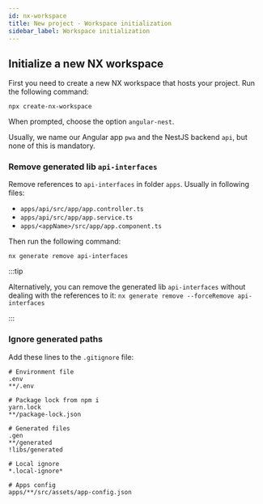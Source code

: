 ```yaml
---
id: nx-workspace
title: New project - Workspace initialization
sidebar_label: Workspace initialization
---
```


## Initialize a new NX workspace

First you need to create a new NX workspace that hosts your project. Run the following command:

```shell
npx create-nx-workspace
```

When prompted, choose the option `angular-nest`.

Usually, we name our Angular app `pwa` and the NestJS backend `api`, but none of this is mandatory.

### Remove generated lib `api-interfaces`

Remove references to `api-interfaces` in folder `apps`. Usually in following files:

- `apps/api/src/app/app.controller.ts`
- `apps/api/src/app/app.service.ts`
- `apps/<appName>/src/app/app.component.ts`

Then run the following command:

```shell
nx generate remove api-interfaces
```

:::tip

Alternatively, you can remove the generated lib `api-interfaces` without dealing with the references to it: `nx generate remove --forceRemove api-interfaces`

:::

### Ignore generated paths

Add these lines to the `.gitignore` file:

```ignore
# Environment file
.env
**/.env

# Package lock from npm i
yarn.lock
**/package-lock.json

# Generated files
.gen
**/generated
!libs/generated

# Local ignore
*.local-ignore*

# Apps config
apps/**/src/assets/app-config.json
```
